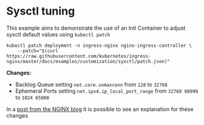 # Sysctl tuning

This example aims to demonstrate the use of an Init Container to adjust sysctl default values using `kubectl patch`

```console
kubectl patch deployment -n ingress-nginx nginx-ingress-controller \
    --patch="$(curl https://raw.githubusercontent.com/kubernetes/ingress-nginx/master/docs/examples/customization/sysctl/patch.json)"
```

**Changes:**
- Backlog Queue setting `net.core.somaxconn` from `128` to `32768`
- Ephemeral Ports setting `net.ipv4.ip_local_port_range` from `32768 60999` to `1024 65000`

In a [post from the NGINX blog](https://www.nginx.com/blog/tuning-nginx/) it is possible to see an explanation for these changes
